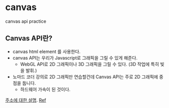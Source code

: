 # canvas

canvas api practice

## Canvas API란?

- canvas html element 를 사용한다.
- canvas API는 우리가 Javascript로 그래픽을 그릴 수 있게 해준다.
  - WebGL API로 2D 그래픽이나 3D 그래픽을 그릴 수 있다. (3D 작업에 특히 빛을 발휘.)
- 노마드 코더 강의로 2D 그래픽만 연습할건데 Canvas API는 주로 2D 그래픽에 중점을 둡니다.
  - 하드웨어 가속이 된 것이다.

[주소에 대한 설명](http://www.google.co.kr).
[Ref](https://developer.mozilla.org/en-US/docs/Web/API/CanvasRenderingContext2D)
